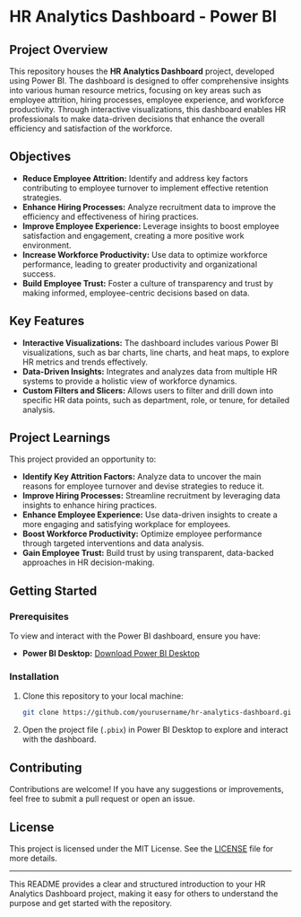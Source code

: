 # HR Analytics Dashboard - Power BI

## Project Overview

This repository houses the **HR Analytics Dashboard** project, developed using Power BI. The dashboard is designed to offer comprehensive insights into various human resource metrics, focusing on key areas such as employee attrition, hiring processes, employee experience, and workforce productivity. Through interactive visualizations, this dashboard enables HR professionals to make data-driven decisions that enhance the overall efficiency and satisfaction of the workforce.

## Objectives

- **Reduce Employee Attrition:** Identify and address key factors contributing to employee turnover to implement effective retention strategies.
- **Enhance Hiring Processes:** Analyze recruitment data to improve the efficiency and effectiveness of hiring practices.
- **Improve Employee Experience:** Leverage insights to boost employee satisfaction and engagement, creating a more positive work environment.
- **Increase Workforce Productivity:** Use data to optimize workforce performance, leading to greater productivity and organizational success.
- **Build Employee Trust:** Foster a culture of transparency and trust by making informed, employee-centric decisions based on data.

## Key Features

- **Interactive Visualizations:** The dashboard includes various Power BI visualizations, such as bar charts, line charts, and heat maps, to explore HR metrics and trends effectively.
- **Data-Driven Insights:** Integrates and analyzes data from multiple HR systems to provide a holistic view of workforce dynamics.
- **Custom Filters and Slicers:** Allows users to filter and drill down into specific HR data points, such as department, role, or tenure, for detailed analysis.

## Project Learnings

This project provided an opportunity to:

- **Identify Key Attrition Factors:** Analyze data to uncover the main reasons for employee turnover and devise strategies to reduce it.
- **Improve Hiring Processes:** Streamline recruitment by leveraging data insights to enhance hiring practices.
- **Enhance Employee Experience:** Use data-driven insights to create a more engaging and satisfying workplace for employees.
- **Boost Workforce Productivity:** Optimize employee performance through targeted interventions and data analysis.
- **Gain Employee Trust:** Build trust by using transparent, data-backed approaches in HR decision-making.

## Getting Started

### Prerequisites

To view and interact with the Power BI dashboard, ensure you have:

- **Power BI Desktop:** [Download Power BI Desktop](https://powerbi.microsoft.com/desktop/)

### Installation

1. Clone this repository to your local machine:

   ```bash
   git clone https://github.com/yourusername/hr-analytics-dashboard.git
   ```

2. Open the project file (`.pbix`) in Power BI Desktop to explore and interact with the dashboard.

## Contributing

Contributions are welcome! If you have any suggestions or improvements, feel free to submit a pull request or open an issue.

## License

This project is licensed under the MIT License. See the [LICENSE](LICENSE) file for more details.

---

This README provides a clear and structured introduction to your HR Analytics Dashboard project, making it easy for others to understand the purpose and get started with the repository.




















